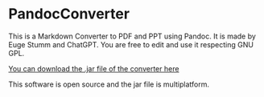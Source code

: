 # PandocConverter
 This is a Markdown Converter to PDF and PPT using Pandoc. It is made by Euge Stumm and ChatGPT. You are free to edit and use it respecting GNU GPL.

 [You can download the .jar file of the converter here]()

 This software is open source and the jar file is multiplatform.
